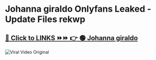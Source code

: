 
 # Johanna giraldo Onlyfans Leaked - Update Files rekwp

## <h2><a href="https://clipsfans.com/Johanna_giraldo&ref=git">🔗 Click to LINKS ⏩⏩ 👉 🟢 Johanna giraldo </a></h2>

<a href="https://clipsfans.com/Johanna_giraldo&ref=git" rel="nofollow" data-target="animated-image.originalLink"><img src="https://i.ibb.co.com/xMMVF88/686577567.gif" alt="Viral Video Original" style="max-width: 100%; display: inline-block;" data-target="animated-image.originalImage"></a>

